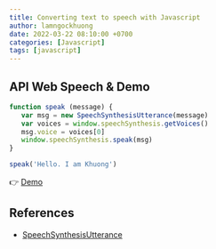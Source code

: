 ```yaml
---
title: Converting text to speech with Javascript
author: lamngockhuong
date: 2022-03-22 08:10:00 +0700
categories: [Javascript]
tags: [javascript]
---
```

## API Web Speech & Demo
```javascript
function speak (message) {
   var msg = new SpeechSynthesisUtterance(message)
   var voices = window.speechSynthesis.getVoices()
   msg.voice = voices[0]
   window.speechSynthesis.speak(msg)
}

speak('Hello. I am Khuong')
```
👉 [Demo](https://jsfiddle.net/lamngockhuong/ubt9qjgr/)
## References
+ [SpeechSynthesisUtterance](https://developer.mozilla.org/en-US/docs/Web/API/SpeechSynthesisUtterance)

